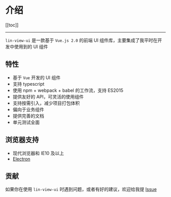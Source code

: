 # 介绍

[[toc]]

---

`lin-view-ui` 是一款基于 `Vue.js 2.0` 的前端 UI 组件库，主要集成了我平时在开发中使用到的 UI 组件

## 特性

- 基于 `Vue` 开发的 UI 组件
- 支持 typescript
- 使用 npm + webpack + babel 的工作流，支持 ES2015
- 提供友好的 API，可灵活的使用组件
- 支持按需引入，减少项目打包体积
- 偏向于业务组件
- 提供完善的文档
- 单元测试全面

## 浏览器支持

- 现代浏览器和 IE10 及以上
- [Electron](http://electron.atom.io/)

## 贡献

如果你在使用 `lin-view-ui` 时遇到问题，或者有好的建议，欢迎给我提 [Issue](https://github.com/c10342/lin-view-ui/issues)
